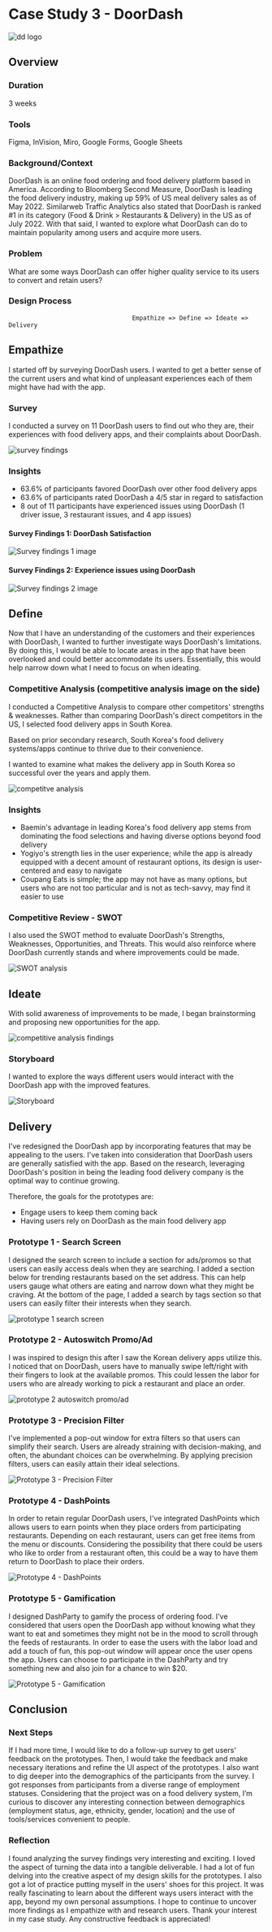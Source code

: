 # Case Study 3 - DoorDash

![dd logo](/Assets/DoorDash/dd.png)

## Overview
### Duration
3 weeks
### Tools
Figma, InVision, Miro, Google Forms, Google Sheets

### Background/Context
DoorDash is an online food ordering and food delivery platform based in America. According to Bloomberg Second Measure, DoorDash is leading the food delivery industry, making up 59% of US meal delivery sales as of May 2022. Similarweb Traffic Analytics also stated that DoorDash is ranked #1 in its category (Food & Drink > Restaurants & Delivery) in the US as of July 2022. With that said, I wanted to explore what DoorDash can do to maintain popularity among users and acquire more users.

### Problem
What are some ways DoorDash can offer higher quality service to its users to convert and retain users?

### Design Process
```
                                  Empathize => Define => Ideate => Delivery
```

## Empathize
I started off by surveying DoorDash users. I wanted to get a better sense of the current users and what kind of unpleasant experiences each of them might have had with the app.

### Survey
I conducted a survey on 11 DoorDash users to find out who they are, their experiences with food delivery apps, and their complaints about DoorDash.

![survey findings](/Assets/DoorDash/Survey%20Findings%20.jpeg)

### Insights
* 63.6% of participants favored DoorDash over other food delivery apps
* 63.6% of participants rated DoorDash a 4/5 star in regard to satisfaction
* 8 out of 11 participants have experienced issues using DoorDash (1 driver issue, 3 restaurant issues, and 4 app issues)

#### Survey Findings 1: DoorDash Satisfaction
![Survey findings 1 image](/Assets/DoorDash/Survey%20Findings%201.jpeg)

#### Survey Findings 2: Experience issues using DoorDash
![Survey findings 2 image](/Assets/DoorDash/Survey%20Findings%202.jpeg)

## Define
Now that I have an understanding of the customers and their experiences with DoorDash, I wanted to further investigate ways DoorDash's limitations. By doing this, I would be able to locate areas in the app that have been overlooked and could better accommodate its users. Essentially, this would help narrow down what I need to focus on when ideating.

### Competitive Analysis (competitive analysis image on the side)
I conducted a Competitive Analysis to compare other competitors' strengths & weaknesses. Rather than comparing DoorDash's direct competitors in the US, I selected food delivery apps in South Korea.

Based on prior secondary research, South Korea's food delivery systems/apps continue to thrive due to their convenience.

I wanted to examine what makes the delivery app in South Korea so successful over the years and apply them.

![competitve analysis](/Assets/DoorDash/Competitive%20Analysis.png)

### Insights
* Baemin's advantage in leading Korea's food delivery app stems from dominating the food selections and having diverse options beyond food delivery
* Yogiyo's strength lies in the user experience; while the app is already equipped with a decent amount of restaurant options, its design is user-centered and easy to navigate
* Coupang Eats is simple; the app may not have as many options, but users who are not too particular and is not as tech-savvy, may find it easier to use

### Competitive Review - SWOT
I also used the SWOT method to evaluate DoorDash's Strengths, Weaknesses, Opportunities, and Threats. This would also reinforce where DoorDash currently stands and where improvements could be made.

![SWOT analysis](/Assets/DoorDash/SWOT.png)

## Ideate
With solid awareness of improvements to be made, I began brainstorming and proposing new opportunities for the app.

![competitive analysis findings](/Assets/DoorDash/Comp.%20Analysis%20Findings.jpeg)

### Storyboard
I wanted to explore the ways different users would interact with the DoorDash app with the improved features.

![Storyboard](/Assets/DoorDash/DD%20Storyboard.png)

## Delivery
I've redesigned the DoorDash app by incorporating features that may be appealing to the users. I've taken into consideration that DoorDash users are generally satisfied with the app. Based on the research, leveraging DoorDash's position in being the leading food delivery company is the optimal way to continue growing.

Therefore, the goals for the prototypes are:
* Engage users to keep them coming back
* Having users rely on DoorDash as the main food delivery app

### Prototype 1 - Search Screen
I designed the search screen to include a section for ads/promos so that users can easily access deals when they are searching.
I added a section below for trending restaurants based on the set address. This can help users gauge what others are eating and narrow down what they might be craving.
At the bottom of the page, I added a search by tags section so that users can easily filter their interests when they search.

![prototype 1 search screen](/Assets/DoorDash/Prototype%201%20-%20Search%20Screen.png)

### Prototype 2 - Autoswitch Promo/Ad
I was inspired to design this after I saw the Korean delivery apps utilize this. I noticed that on DoorDash, users have to manually swipe left/right with their fingers to look at the available promos. This could lessen the labor for users who are already working to pick a restaurant and place an order.

![prototype 2 autoswitch promo/ad](/Assets/DoorDash/Prototype%202%20-%20Autoswitch%20Promo_Ad%20.gif)

### Prototype 3 - Precision Filter
I've implemented a pop-out window for extra filters so that users can simplify their search. Users are already straining with decision-making, and often, the abundant choices can be overwhelming. By applying precision filters, users can easily attain their ideal selections.

![Prototype 3 - Precision Filter](/Assets/DoorDash/Prototype%203%20-%20Precision%20Filter%20.gif)

### Prototype 4 - DashPoints
In order to retain regular DoorDash users, I've integrated DashPoints which allows users to earn points when they place orders from participating restaurants. Depending on each restaurant, users can get free items from the menu or discounts.
Considering the possibility that there could be users who like to order from a restaurant often, this could be a way to have them return to DoorDash to place their orders.

![Prototype 4 - DashPoints](/Assets/DoorDash/Prototype%204%20-%20DashPoints.gif)

### Prototype 5 - Gamification
I designed DashParty to gamify the process of ordering food. I've considered that users open the DoorDash app without knowing what they want to eat and sometimes they might not be in the mood to scroll through the feeds of restaurants. In order to ease the users with the labor load and add a touch of fun, this pop-out window will appear once the user opens the app. Users can choose to participate in the DashParty and try something new and also join for a chance to win $20.

![Prototype 5 - Gamification](/Assets/DoorDash/prototype%205%20-%20Gamification.png)

## Conclusion
### Next Steps
If I had more time, I would like to do a follow-up survey to get users' feedback on the prototypes. Then, I would take the feedback and make necessary iterations and refine the UI aspect of the prototypes. I also want to dig deeper into the demographics of the participants from the survey. I got responses from participants from a diverse range of employment statuses. Considering that the project was on a food delivery system, I’m curious to discover any interesting connection between demographics (employment status, age, ethnicity, gender, location) and the use of tools/services convenient to people. 

### Reflection
I found analyzing the survey findings very interesting and exciting. I loved the aspect of turning the data into a tangible deliverable. I had a lot of fun delving into the creative aspect of my design skills for the prototypes. I also got a lot of practice putting myself in the users' shoes for this project. It was really fascinating to learn about the different ways users interact with the app, beyond my own personal assumptions. I hope to continue to uncover more findings as I empathize with and research users.
Thank your interest in my case study. Any constructive feedback is appreciated!
